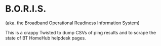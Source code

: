 
# B.O.R.I.S.

(aka. the Broadband Operational Readiness Information System)

This is a crappy Twisted to dump CSVs of ping results and to scrape the state
of BT HomeHub helpdesk pages.
